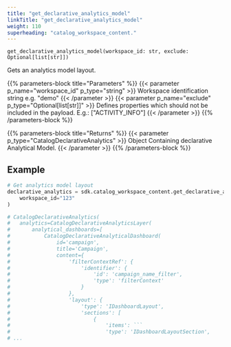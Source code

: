 ```yaml
---
title: "get_declarative_analytics_model"
linkTitle: "get_declarative_analytics_model"
weight: 110
superheading: "catalog_workspace_content."
---
```


``get_declarative_analytics_model(workspace_id: str, exclude: Optional[list[str]])``

Gets an analytics model layout.


{{% parameters-block  title="Parameters" %}}
{{< parameter p_name="workspace_id" p_type="string" >}}
Workspace identification string e.g. "demo"
{{< /parameter >}}
{{< parameter p_name="exclude" p_type="Optional[list[str]]" >}}
Defines properties which should not be included in the payload.
E.g.: ["ACTIVITY_INFO"]
{{< /parameter >}}
{{% /parameters-block %}}

{{% parameters-block title="Returns" %}}
{{< parameter p_type="CatalogDeclarativeAnalytics" >}}
Object Containing declarative Analytical Model.
{{< /parameter >}}
{{% /parameters-block %}}


## Example

```python
# Get analytics model layout
declarative_analytics = sdk.catalog_workspace_content.get_declarative_analytics_model(
    workspace_id="123"
)

# CatalogDeclarativeAnalytics(
#   analytics=CatalogDeclarativeAnalyticsLayer(
#       analytical_dashboards=[
#           CatalogDeclarativeAnalyticalDashboard(
#               id='campaign',
#               title='Campaign',
#               content={
#                   'filterContextRef': {
#                       'identifier': {
#                           'id': 'campaign_name_filter',
#                           'type': 'filterContext'
#                       }
#                   },
#                   'layout': {
#                       'type': 'IDashboardLayout',
#                       'sections': [
#                           {
#                               'items': ```
#                               'type': 'IDashboardLayoutSection',
# ...
```
